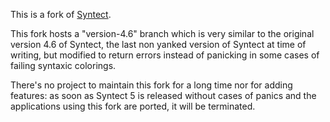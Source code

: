 
This is a fork of [Syntect](https://crates.io/crates/syntect).

This fork hosts a "version-4.6" branch which is very similar to the original version 4.6 of Syntect, the last non yanked version of Syntect at time of writing, but modified to return errors instead of panicking in some cases of failing syntaxic colorings.

There's no project to maintain this fork for a long time nor for adding features: as soon as Syntect 5 is released without cases of panics and the applications using this fork are ported, it will be terminated.

